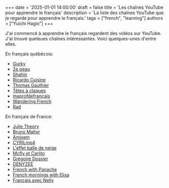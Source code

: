 +++
date = '2025-01-01 14:00:00'
draft = false
title = 'Les chaînes YouTube pour apprendre le français'
description = 'La liste des chaînes YouTube que je regarde pour apprendre le français.'
tags = ["french", "learning"]
authors = ["Yuichi Hagio"]
+++

J'ai commencé à apprendre le français regardent des vidéos sur YouTube. J'ai trouvé queleues chaînes intéressantes. Voici quelques-unes d'entre elles.

En français québécois:
- [Gurky](https://www.youtube.com/@Gurkye)
- [2e peau](https://www.youtube.com/@marianneplaisance)
- [Shahin](https://www.youtube.com/@shahinouest)
- [Ricardo Cuisine](https://www.youtube.com/@ricardocuisine)
- [Thomas Gauthier](https://www.youtube.com/@ThomasGauthier)
- [Têtes à claques](https://www.youtube.com/@tetes_a_claques)
- [maprofdefrançais](https://www.youtube.com/@maprofdefrancais)
- [Wandering French](https://www.youtube.com/@wanderingfrench)
- [Rad](https://www.youtube.com/@Radpointca)

En français de France:
- [Julie Theory](https://www.youtube.com/@julietheory)
- [Bruno Maltor](https://www.youtube.com/@BrunoMaltor)
- [Amixem](https://www.youtube.com/@Amixem)
- [CYRILmp4](https://www.youtube.com/@CYRILmp4)
- [L'effet balle de neige](https://www.youtube.com/@leffetballedeneige645)
- [Mcfly et Carlito](https://www.youtube.com/@LeFatShow)
- [Grégoire Dossier](https://www.youtube.com/c/Gr%C3%A9goireDossier)
- [DENYZEE](https://www.youtube.com/@DENYZEE)
- [French with Panache](https://www.youtube.com/@FrenchWithPanache)
- [French mornings with Elisa](https://www.youtube.com/@FrenchmorningswithElisa)
- [Français avec Nelly](https://www.youtube.com/@francaisavecnelly)